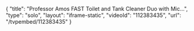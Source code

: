 {
    "title": "Professor Amos FAST Toilet and Tank Cleaner Duo with Mic...",
    "type": "solo",
    "layout": "iframe-static",
    "videoId": "112383435",
    "url": "\/tvpembed\/112383435"
}